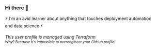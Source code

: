 ### Hi there 👋

⚡ I’m an avid learner about anything that touches deployment automation and data science ⚡

*This user profile is managed using Terraform* \
*<sub>Why? Because it's impossible to overengineer your GitHub profile!</sub>*
<!--
**Szepol/Szepol** is a ✨ _special_ ✨ repository because its `README.md` (this file) appears on your GitHub profile.

Here are some ideas to get you started:

- 🔭 I’m currently working on ...
- 🌱 I’m currently learning ...
- 👯 I’m looking to collaborate on ...
- 🤔 I’m looking for help with ...
- 💬 Ask me about ...
- 📫 How to reach me: ...
- 😄 Pronouns: ...
- ⚡ Fun fact: ...
-->
